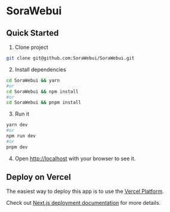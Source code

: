 # SoraWebui

## Quick Started

1. Clone project

```bash
git clone git@github.com:SoraWebui/SoraWebui.git
```

2. Install dependencies

```bash
cd SoraWebui && yarn
#or
cd SoraWebui && npm install
#or
cd SoraWebui && pnpm install
```

3. Run it

```bash
yarn dev
#or
npm run dev
#or
pnpm dev
```

4. Open [http://localhost](http://localhost) with your browser to see it.

## Deploy on Vercel

The easiest way to deploy this app is to use the [Vercel Platform](https://vercel.com/new?utm_medium=default-template&filter=next.js&utm_source=create-next-app&utm_campaign=create-next-app-readme).

Check out [Next.js deployment documentation](https://nextjs.org/docs/deployment) for more details.

